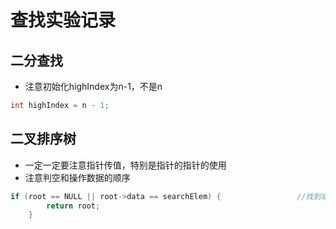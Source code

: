 # 查找实验记录
## 二分查找
- 注意初始化highIndex为n-1，不是n
```c
int highIndex = n - 1;
```

## 二叉排序树
- 一定一定要注意指针传值，特别是指针的指针的使用
- 注意判空和操作数据的顺序
```c
if (root == NULL || root->data == searchElem) {                 //找到或已经搜索完树仍未找到，返回节点(或许为NULL)
        return root;
    }
```